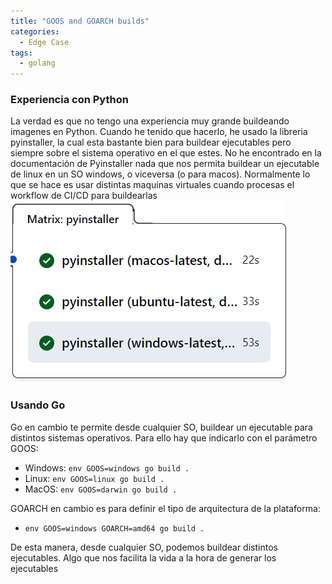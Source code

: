 ```yaml
---
title: "GOOS and GOARCH builds"
categories:
  - Edge Case
tags:
  - golang
---
```


### Experiencia con Python
La verdad es que no tengo una experiencia muy grande buildeando imagenes en Python. Cuando he tenido que hacerlo, he usado la libreria pyinstaller, la cual esta bastante bien para buildear ejecutables pero siempre sobre el sistema operativo en el que estes.
No he encontrado en la documentación de Pyinstaller nada que nos permita buildear un ejecutable de linux en un SO windows, o viceversa (o para macos). Normalmente lo que se hace es usar distintas maquinas virtuales cuando procesas el workflow de CI/CD para buildearlas
![alt text](../assets/images/image.png)

### Usando Go
Go en cambio te permite desde cualquier SO, buildear un ejecutable para distintos sistemas operativos. Para ello hay que indicarlo con el parámetro GOOS:

-   Windows: `env GOOS=windows go build .` 
-   Linux: `env GOOS=linux go build .`
-   MacOS: `env GOOS=darwin go build .`

GOARCH en cambio es para definir el tipo de arquitectura de la plataforma:

-   `env GOOS=windows GOARCH=amd64 go build .`

De esta manera, desde cualquier SO, podemos buildear distintos ejecutables. Algo que nos facilita la vida a la hora de generar los ejecutables